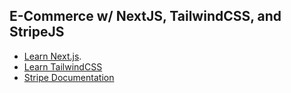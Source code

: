 ## E-Commerce w/ NextJS, TailwindCSS, and StripeJS

- [Learn Next.js](https://nextjs.org/learn).
- [Learn TailwindCSS](https://tailwindcss.com/docs)
- [Stripe Documentation](https://stripe.com/docs/api)
